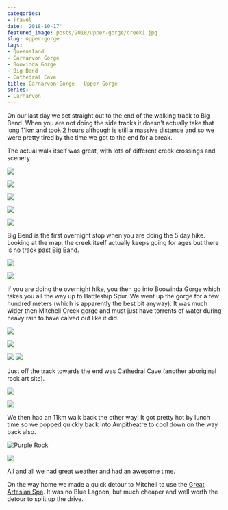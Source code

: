 ```yaml
---
categories:
- Travel
date: '2018-10-17'
featured_image: posts/2018/upper-gorge/creek1.jpg
slug: upper-gorge
tags:
- Queensland
- Carnarvon Gorge
- Boowinda Gorge
- Big Bend
- Cathedral Cave
title: Carnarvon Gorge - Upper Gorge
series:
- Carnarvon
---
```


On our last day we set straight out to the end of the walking track to Big Bend.
When you are not doing the side tracks it doesn't actually take that long
[11km and took 2 hours](https://www.strava.com/activities/1907628547)
although is still a massive distance and so we were pretty tired by the time we got to the end for a break.

The actual walk itself was great, with lots of different creek crossings and scenery.

![](creek1.jpg "")

![](creek2.jpg "")

![](creek3.jpg "")

![](creek4.jpg "")

![](creek5.jpg "")

Big Bend is the first overnight stop when you are doing the 5 day hike.
Looking at the map, the creek itself actually keeps going for ages but there is no track past Big Band.

![](big-bend1.jpg "")

![](big-bend2.jpg "")

If you are doing the overnight hike, you then go into Boowinda Gorge which takes you all the way up to Battleship Spur.
We went up the gorge for a few hundred meters (which is apparently the best bit anyway).
It was much wider then Mitchell Creek gorge and must just have torrents of water during heavy rain to have calved out like it did.

![](boowinda-gorge1.jpg "")

![](boowinda-gorge2.jpg "")

![](boowinda-gorge3.jpg "")
![](boowinda-gorge4.jpg "")

Just off the track towards the end was Cathedral Cave (another aboriginal rock art site).

![](cathedral-cave1.jpg "")

![](cathedral-cave2.jpg "")

We then had an 11km walk back the other way!
It got pretty hot by lunch time so we popped quickly back into Ampitheatre to cool down on the way back also.

![](purple-rock.jpg "Purple Rock")

![](creek6.jpg "")

All and all we had great weather and had an awesome time.

On the way home we made a quick detour to Mitchell to use the [Great Artesian Spa](https://www.greatartesianspa.com/).
It was no Blue Lagoon, but much cheaper and well worth the detour to split up the drive.